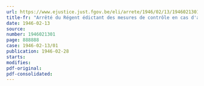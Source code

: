 ```yaml
---
url: https://www.ejustice.just.fgov.be/eli/arrete/1946/02/13/1946021301/justel
title-fr: "Arrêté du Régent édictant des mesures de contrôle en cas d'affiliation à une caisse de compensation d'employeurs démissionnaires d'une autre caisse de compensation (arrêté par AR 19-12-1967, art. 5)"
date: 1946-02-13
source:
number: 1946021301
page: 888888
case: 1946-02-13/01
publication: 1946-02-28
starts:
modifies:
pdf-original:
pdf-consolidated:
---
```


